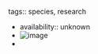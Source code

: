 tags:: species, research

- availability:: unknown
- ![image](https://ipfs.io/ipfs/QmcbVQnQwKAnFmpvnUAXxqN5ENprJ962qB35W39d1iExCs)
-